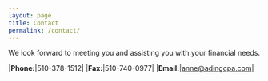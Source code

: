 ```yaml
---
layout: page
title: Contact
permalink: /contact/
---
```


We look forward to meeting you and assisting you with your financial needs.

|**Phone:**|510-378-1512|
|**Fax:**|510-740-0977|
|**Email:**|anne@adingcpa.com|